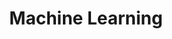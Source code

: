 ---
layout: posts_by_category
categories: machinelearning	
title: Machine Learning
permalink: /category/machinelearning
---